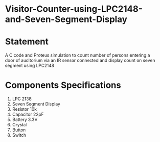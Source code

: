 # Visitor-Counter-using-LPC2148-and-Seven-Segment-Display

# Statement
A C code and Proteus simulation to count number of persons entering a door of auditorium via an IR sensor connected and display count on seven segment using LPC2148


 # Components                   Specifications
1) LPC                              2138
2) Seven Segment Display
3) Resistor                          10k
4) Capacitor                         22pF
5) Battery                           3.3V
6) Crystal
7) Button
8) Switch
  

  
  
  
  
 

